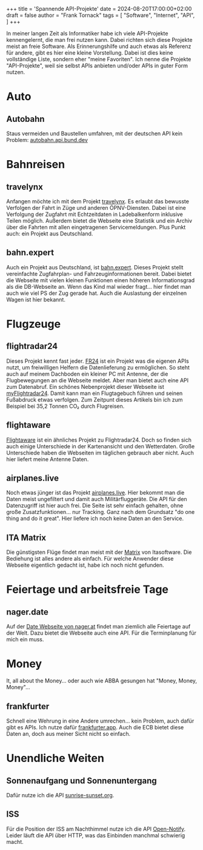 +++
title = 'Spannende API-Projekte'
date = 2024-08-20T17:00:00+02:00
draft = false
author = "Frank Tornack"
tags = [
    "Software",
    "Internet",
    "API",
]
+++

In meiner langen Zeit als Informatiker habe ich viele API-Projekte kennengelernt, die man frei nutzen kann. Dabei richten sich diese Projekte meist an freie Software. Als Erinnerungshilfe und auch etwas als Referenz für andere, gibt es hier eine kleine Vorstellung. Dabei ist dies keine vollständige Liste, sondern eher "meine Favoriten". Ich nenne die Projekte "API-Projekte", weil sie selbst APIs anbieten und/oder APIs in guter Form nutzen.
<!--more-->
# Auto
## Autobahn
Staus vermeiden und Baustellen umfahren, mit der deutschen API kein Problem: [autobahn.api.bund.dev](https://autobahn.api.bund.dev/)

# Bahnreisen
## travelynx
Anfangen möchte ich mit dem Projekt [travelynx](https://travelynx.de/). Es erlaubt das bewusste Verfolgen der Fahrt in Züge und anderen ÖPNV-Diensten. Dabei ist eine Verfolgung der Zugfahrt mit Echtzeitdaten in Ladebalkenform inklusive Teilen möglich. Außerdem bietet die Webseite eine Statistik und ein Archiv über die Fahrten mit allen eingetragenen Servicemeldungen. Plus Punkt auch: ein Projekt aus Deutschland.

## bahn.expert
Auch ein Projekt aus Deutschland, ist [bahn.expert](https://bahn.expert). Dieses Projekt stellt vereinfachte Zugfahrplan- und Fahrzeuginformationen bereit. Dabei bietet die Webseite mit vielen kleinen Funktionen einen höheren Informationsgrad als die DB-Webseite an. Wenn das Kind mal wieder fragt... hier findet man auch wie viel PS der Zug gerade hat. Auch die Auslastung der einzelnen Wagen ist hier bekannt.

# Flugzeuge
## flightradar24
Dieses Projekt kennt fast jeder. [FR24](https://www.flightradar24.com) ist ein Projekt was die eigenen APIs nutzt, um freiwilligen Helfern die Datenlieferung zu ermöglichen. So steht auch auf meinem Dachboden ein kleiner PC mit Antenne, der die Flugbewegungen an die Webseite meldet. Aber man bietet auch eine API zum Datenabruf. Ein schönes Nebenprojekt dieser Webseite ist [myFlightradar24](https://my.flightradar24.com/Frankennix). Damit kann man ein Flugtagebuch führen und seinen Fußabdruck etwas verfolgen. Zum Zeitpunt dieses Artikels bin ich zum Beispiel bei 35,2 Tonnen CO₂ durch Flugreisen.

## flightaware
[Flightaware](https://de.flightaware.com/) ist ein ähnliches Projekt zu Flightradar24. Doch so finden sich auch einige Unterschiede in der Kartenansicht und den Wetterdaten. Große Unterschiede haben die Webseiten im täglichen gebrauch aber nicht. Auch hier liefert meine Antenne Daten.

## airplanes.live
Noch etwas jünger ist das Projekt [airplanes.live](https://airplanes.live/). Hier bekommt man die Daten meist ungefiltert und damit auch Militärfluggeräte. Die API für den Datenzugriff ist hier auch frei. Die Seite ist sehr einfach gehalten, ohne große Zusatzfunktionen... nur Tracking. Ganz nach dem Grundsatz "do one thing and do it great". Hier liefere ich noch keine Daten an den Service.

## ITA Matrix
Die günstigsten Flüge findet man meist mit der [Matrix](https://matrix.itasoftware.com/search) von Itasoftware. Die Bediehung ist alles andere als einfach. Für welche Anwender diese Webseite eigentlich gedacht ist, habe ich noch nicht gefunden. 

# Feiertage und arbeitsfreie Tage
## nager.date
Auf der [Date Webseite von nager.at](https://date.nager.at/) findet man ziemlich alle Feiertage auf der Welt. Dazu bietet die Webseite auch eine API. Für die Terminplanung für mich ein muss.

# Money
It, all about the Money... oder auch wie ABBA gesungen hat "Money, Money, Money"...

## frankfurter
Schnell eine Wehrung in eine Andere umrechen... kein Problem, auch dafür gibt es APIs. Ich nutze dafür [frankfurter.app](https://www.frankfurter.app/). Auch die ECB bietet diese Daten an, doch aus meiner Sicht nicht so einfach.

# Unendliche Weiten
## Sonnenaufgang und Sonnenuntergang
Dafür nutze ich die API [sunrise-sunset.org](https://sunrise-sunset.org/api).

## ISS
Für die Position der ISS am Nachthimmel nutze ich die API [Open-Notify](http://open-notify.org/Open-Notify-API/). Leider läuft die API über HTTP, was das Einbinden manchmal schwierig macht. 